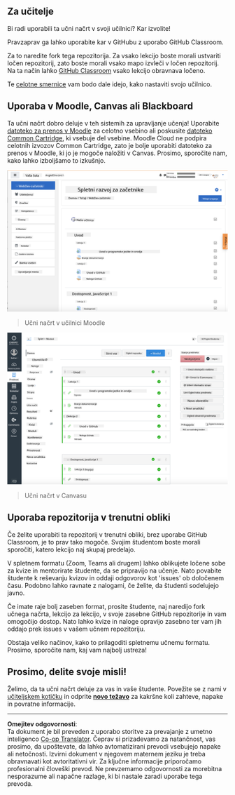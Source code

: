 <!--
CO_OP_TRANSLATOR_METADATA:
{
  "original_hash": "75cb51f7ca9ea0b097ef4a1287e9290c",
  "translation_date": "2025-08-27T21:59:38+00:00",
  "source_file": "for-teachers.md",
  "language_code": "sl"
}
-->
## Za učitelje

Bi radi uporabili ta učni načrt v svoji učilnici? Kar izvolite!

Pravzaprav ga lahko uporabite kar v GitHubu z uporabo GitHub Classroom.

Za to naredite fork tega repozitorija. Za vsako lekcijo boste morali ustvariti ločen repozitorij, zato boste morali vsako mapo izvleči v ločen repozitorij. Na ta način lahko [GitHub Classroom](https://classroom.github.com/classrooms) vsako lekcijo obravnava ločeno.

Te [celotne smernice](https://github.blog/2020-03-18-set-up-your-digital-classroom-with-github-classroom/) vam bodo dale idejo, kako nastaviti svojo učilnico.

## Uporaba v Moodle, Canvas ali Blackboard

Ta učni načrt dobro deluje v teh sistemih za upravljanje učenja! Uporabite [datoteko za prenos v Moodle](../../../../../../../teaching-files/webdev-moodle.mbz) za celotno vsebino ali poskusite [datoteko Common Cartridge](../../../../../../../teaching-files/webdev-common-cartridge.imscc), ki vsebuje del vsebine. Moodle Cloud ne podpira celotnih izvozov Common Cartridge, zato je bolje uporabiti datoteko za prenos v Moodle, ki jo je mogoče naložiti v Canvas. Prosimo, sporočite nam, kako lahko izboljšamo to izkušnjo.

![Moodle](../../translated_images/moodle.94eb93d714a50cb2c97435b408017dee224348b61bc86203ffd43a4f4e57b95f.sl.png)  
> Učni načrt v učilnici Moodle

![Canvas](../../translated_images/canvas.fbd605ff8e5b8aff567d398528ce113db304446b90b9cad55c654de3fdfcda34.sl.png)  
> Učni načrt v Canvasu

## Uporaba repozitorija v trenutni obliki

Če želite uporabiti ta repozitorij v trenutni obliki, brez uporabe GitHub Classroom, je to prav tako mogoče. Svojim študentom boste morali sporočiti, katero lekcijo naj skupaj predelajo.

V spletnem formatu (Zoom, Teams ali drugem) lahko oblikujete ločene sobe za kvize in mentorirate študente, da se pripravijo na učenje. Nato povabite študente k reševanju kvizov in oddaji odgovorov kot 'issues' ob določenem času. Podobno lahko ravnate z nalogami, če želite, da študenti sodelujejo javno.

Če imate raje bolj zaseben format, prosite študente, naj naredijo fork učnega načrta, lekcijo za lekcijo, v svoje zasebne GitHub repozitorije in vam omogočijo dostop. Nato lahko kvize in naloge opravijo zasebno ter vam jih oddajo prek issues v vašem učnem repozitoriju.

Obstaja veliko načinov, kako to prilagoditi spletnemu učnemu formatu. Prosimo, sporočite nam, kaj vam najbolj ustreza!

## Prosimo, delite svoje misli!

Želimo, da ta učni načrt deluje za vas in vaše študente. Povežite se z nami v [učiteljskem kotičku](https://github.com/microsoft/Web-Dev-For-Beginners/discussions/categories/teacher-corner) in odprite [**novo težavo**](https://github.com/microsoft/Web-Dev-For-Beginners/issues/new/choose) za kakršne koli zahteve, napake in povratne informacije.

---

**Omejitev odgovornosti**:  
Ta dokument je bil preveden z uporabo storitve za prevajanje z umetno inteligenco [Co-op Translator](https://github.com/Azure/co-op-translator). Čeprav si prizadevamo za natančnost, vas prosimo, da upoštevate, da lahko avtomatizirani prevodi vsebujejo napake ali netočnosti. Izvirni dokument v njegovem maternem jeziku je treba obravnavati kot avtoritativni vir. Za ključne informacije priporočamo profesionalni človeški prevod. Ne prevzemamo odgovornosti za morebitna nesporazume ali napačne razlage, ki bi nastale zaradi uporabe tega prevoda.